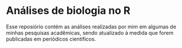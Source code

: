 # Análises de biologia no R

Esse reposiório contém as análises realizadas por mim em algumas de minhas pesquisas acadêmicas, sendo atualizado à medida que forem publicadas em periódicos científicos.
